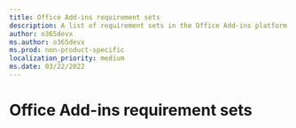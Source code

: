 ```yaml
---
title: Office Add-ins requirement sets
description: A list of requirement sets in the Office Add-ins platform.
author: o365devx
ms.author: o365devx
ms.prod: non-product-specific
localization_priority: medium
ms.date: 03/22/2022
---
```


# Office Add-ins requirement sets
